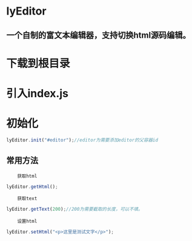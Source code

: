 lyEditor
====
一个自制的富文本编辑器，支持切换html源码编辑。
----
# 下载到根目录
# 引入index.js
# 初始化
```JavaScript
lyEditor.init("#editor");//editor为需要添加editor的父容器id
```
## 常用方法
        获取html
```JavaScript
lyEditor.getHtml();
```
        获取text
```JavaScript
lyEditor.getText(200);//200为需要截取的长度，可以不填。
```
        设置html
```javascript
lyEditor.setHtml("<p>这里是测试文字</p>");
```
